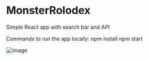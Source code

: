# MonsterRolodex
Simple React app with search bar and API

Commands to run the app locally:
npm install
npm start

![image](https://user-images.githubusercontent.com/60774707/154675483-0b127821-ac0c-4cef-b76d-be3df25c777d.png)
